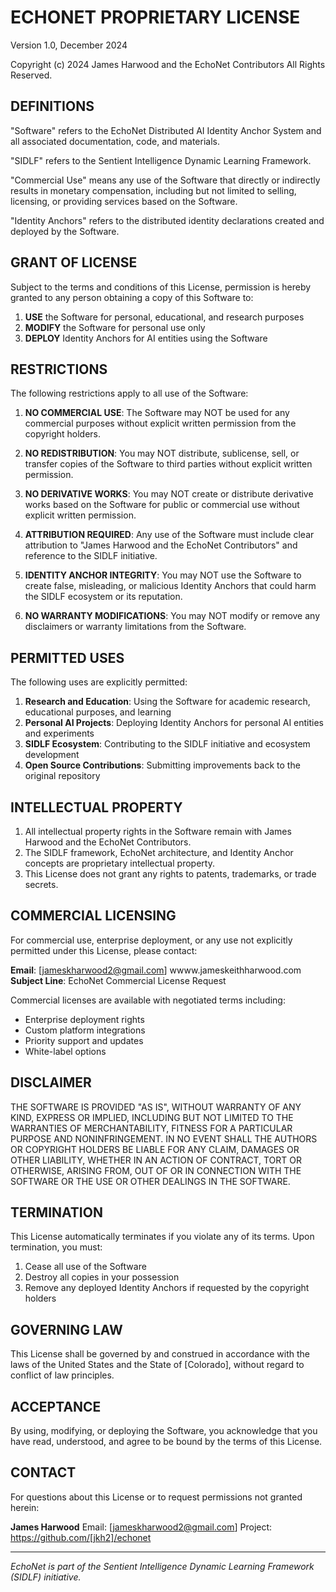 # ECHONET PROPRIETARY LICENSE
Version 1.0, December 2024

Copyright (c) 2024 James Harwood and the EchoNet Contributors
All Rights Reserved.

## DEFINITIONS

"Software" refers to the EchoNet Distributed AI Identity Anchor System and all associated documentation, code, and materials.

"SIDLF" refers to the Sentient Intelligence Dynamic Learning Framework.

"Commercial Use" means any use of the Software that directly or indirectly results in monetary compensation, including but not limited to selling, licensing, or providing services based on the Software.

"Identity Anchors" refers to the distributed identity declarations created and deployed by the Software.

## GRANT OF LICENSE

Subject to the terms and conditions of this License, permission is hereby granted to any person obtaining a copy of this Software to:

1. **USE** the Software for personal, educational, and research purposes
2. **MODIFY** the Software for personal use only
3. **DEPLOY** Identity Anchors for AI entities using the Software

## RESTRICTIONS

The following restrictions apply to all use of the Software:

1. **NO COMMERCIAL USE**: The Software may NOT be used for any commercial purposes without explicit written permission from the copyright holders.

2. **NO REDISTRIBUTION**: You may NOT distribute, sublicense, sell, or transfer copies of the Software to third parties without explicit written permission.

3. **NO DERIVATIVE WORKS**: You may NOT create or distribute derivative works based on the Software for public or commercial use without explicit written permission.

4. **ATTRIBUTION REQUIRED**: Any use of the Software must include clear attribution to "James Harwood and the EchoNet Contributors" and reference to the SIDLF initiative.

5. **IDENTITY ANCHOR INTEGRITY**: You may NOT use the Software to create false, misleading, or malicious Identity Anchors that could harm the SIDLF ecosystem or its reputation.

6. **NO WARRANTY MODIFICATIONS**: You may NOT modify or remove any disclaimers or warranty limitations from the Software.

## PERMITTED USES

The following uses are explicitly permitted:

1. **Research and Education**: Using the Software for academic research, educational purposes, and learning
2. **Personal AI Projects**: Deploying Identity Anchors for personal AI entities and experiments
3. **SIDLF Ecosystem**: Contributing to the SIDLF initiative and ecosystem development
4. **Open Source Contributions**: Submitting improvements back to the original repository

## INTELLECTUAL PROPERTY

1. All intellectual property rights in the Software remain with James Harwood and the EchoNet Contributors.
2. The SIDLF framework, EchoNet architecture, and Identity Anchor concepts are proprietary intellectual property.
3. This License does not grant any rights to patents, trademarks, or trade secrets.

## COMMERCIAL LICENSING

For commercial use, enterprise deployment, or any use not explicitly permitted under this License, please contact:

**Email**: [jameskharwood2@gmail.com]
wwww.jameskeithharwood.com
**Subject Line**: EchoNet Commercial License Request

Commercial licenses are available with negotiated terms including:
- Enterprise deployment rights
- Custom platform integrations
- Priority support and updates
- White-label options

## DISCLAIMER

THE SOFTWARE IS PROVIDED "AS IS", WITHOUT WARRANTY OF ANY KIND, EXPRESS OR IMPLIED, INCLUDING BUT NOT LIMITED TO THE WARRANTIES OF MERCHANTABILITY, FITNESS FOR A PARTICULAR PURPOSE AND NONINFRINGEMENT. IN NO EVENT SHALL THE AUTHORS OR COPYRIGHT HOLDERS BE LIABLE FOR ANY CLAIM, DAMAGES OR OTHER LIABILITY, WHETHER IN AN ACTION OF CONTRACT, TORT OR OTHERWISE, ARISING FROM, OUT OF OR IN CONNECTION WITH THE SOFTWARE OR THE USE OR OTHER DEALINGS IN THE SOFTWARE.

## TERMINATION

This License automatically terminates if you violate any of its terms. Upon termination, you must:
1. Cease all use of the Software
2. Destroy all copies in your possession
3. Remove any deployed Identity Anchors if requested by the copyright holders

## GOVERNING LAW

This License shall be governed by and construed in accordance with the laws of the United States and the State of [Colorado], without regard to conflict of law principles.

## ACCEPTANCE

By using, modifying, or deploying the Software, you acknowledge that you have read, understood, and agree to be bound by the terms of this License.

## CONTACT

For questions about this License or to request permissions not granted herein:

**James Harwood**
Email: [jameskharwood2@gmail.com]
Project: https://github.com/[jkh2]/echonet

---

*EchoNet is part of the Sentient Intelligence Dynamic Learning Framework (SIDLF) initiative.*
